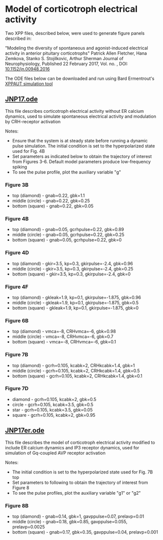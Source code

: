 # Model of corticotroph electrical activity

 Two XPP files, described below, were used to generate figure panels described in:

"Modeling the diversity of spontaneous and agonist-induced electrical activity in anterior pituitary corticotrophs"
 Patrick Allen Fletcher, Hana Zemkova, Stanko S. Stojilkovic, Arthur Sherman
 Journal of Neurophysiology, Published 22 February 2017, Vol. no. , DOI: [10.1152/jn.00948.2016](http://dx.doi.org/10.1152/jn.00948.2016)

The ODE files below can be downloaded and run using Bard Ermentrout's [XPPAUT simulation tool](http://www.math.pitt.edu/~bard/xpp/xpp.html)

## [JNP17.ode](https://artielbm.github.io/Models/Corticotroph_JNP/JNP17.ode)

This file describes corticotroph electrical activity without ER calcium dynamics, used to simulate spontaneous electrical activity and modulation by CRH-receptor activation

Notes:

- Ensure that the system is at steady state before running a dynamic pulse simulation. The initial condition is set to the hyperpolarized state used for Fig. 4B
- Set parameters as indicated below to obtain the trajectory of interest from Figures 3-6. Default model parameters produce low-frequency spiking
- To see the pulse profile, plot the auxiliary variable "g"

### Figure 3B

- top (diamond)   - gnab=0.22, gbk=1.1
- middle (circle) - gnab=0.22, gbk=0.25
- bottom (square) - gnab=0.22, gbk=0.05

### Figure 4B

- top (diamond)   - gnab=0.05, gcrhpulse=0.22, gbk=0.89
- middle (circle) - gnab=0.05, gcrhpulse=0.22, gbk=0.25
- bottom (square) - gnab=0.05, gcrhpulse=0.22, gbk=0

### Figure 4D

- top (diamond)   - gkir=3.5, kp=0.3, gkirpulse=-2.4, gbk=0.96
- middle (circle) - gkir=3.5, kp=0.3, gkirpulse=-2.4, gbk=0.25
- bottom (square) - gkir=3.5, kp=0.3, gkirpulse=-2.4, gbk=0

### Figure 4F

- top (diamond)   - gkleak=1.9, kp=0.1, gkirpulse=-1.875, gbk=0.96
- middle (circle) - gkleak=1.9, kp=0.1, gkirpulse=-1.875, gbk=0.5
- bottom (square) - gkleak=1.9, kp=0.1, gkirpulse=-1.875, gbk=0

### Figure 6B

- top (diamond)   - vmca=-8, CRHvmca=-6, gbk=0.98
- middle (circle) - vmca=-8, CRHvmca=-6, gbk=0.7
- bottom (square) - vmca=-8, CRHvmca=-6, gbk=0.1

### Figure 7B

- top (diamond)   - gcrh=0.105, kcabk=2, CRHkcabk=1.4, gbk=1
- middle (circle) - gcrh=0.105, kcabk=2, CRHkcabk=1.4, gbk=0.5  
- bottom (square) - gcrh=0.105, kcabk=2, CRHkcabk=1.4, gbk=0.1  

### Figure 7D

- diamond  - gcrh=0.105, kcabk=2, gbk=0.5
- circle   - gcrh=0.105, kcabk=3.5, gbk=0.5
- star     - gcrh=0.105, kcabk=3.5, gbk=0.05
- square   - gcrh=0.105, kcabk=2, gbk=0.95

## [JNP17er.ode](https://artielbm.github.io/Models/Corticotroph_JNP/JNP17er.ode)

This file describes the model of corticotroph electrical activity modified to include ER calcium dynamics and IP3 receptor dynamics, used for simulation of Gq-coupled AVP receptor activation

Notes:

- The initial condition is set to the hyperpolarized state used for Fig. 7B top
- Set parameters to following to obtain the trajectory of interest from Figure 8
- To see the pulse profiles, plot the auxiliary variable "g1" or "g2"

### Figure 8B

- top (diamond)   - gnab=0.14, gbk=1, gavppulse=0.07, prelavp=0.01
- middle (circle) - gnab=0.18, gbk=0.85, gavppulse=0.055, prelavp=0.0025
- bottom (square) - gnab=0.17, gbk=0.35, gavppulse=0.04, prelavp=0.001
